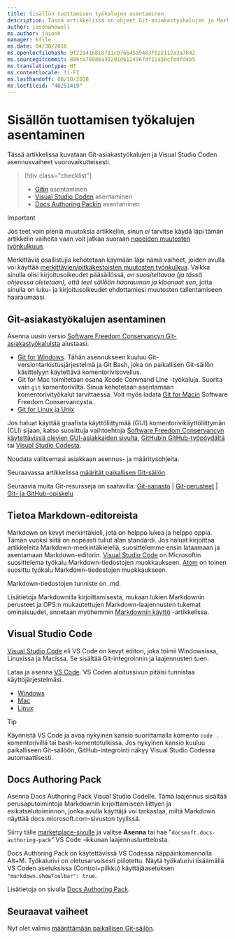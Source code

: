 ```yaml
---
title: Sisällön tuottamisen työkalujen asentaminen
description: Tässä artikkelissa on ohjeet Git-asiakastyökalujen ja Markdown-tiedostojen muokkaukseen tarvittavien työkalujen lataamiseen ja asentamiseen.
author: jasonwhowell
ms.author: jasonh
manager: kfile
ms.date: 04/30/2018
ms.openlocfilehash: 9f22a416810711c076645a9483f022112a3a7642
ms.sourcegitcommit: 886ca76086a302d1d6124967df12a5bcfe4fd4b5
ms.translationtype: HT
ms.contentlocale: fi-FI
ms.lasthandoff: 08/10/2018
ms.locfileid: "40251419"
---
```

# <a name="install-content-authoring-tools"></a>Sisällön tuottamisen työkalujen asentaminen

Tässä artikkelissa kuvataan Git-asiakastyökalujen ja Visual Studio Coden asennusvaiheet vuorovaikutteisesti.
> [!div class="checklist"]
> * [Gitin](https://git-scm.com/) asentaminen
> * [Visual Studio Coden](https://code.visualstudio.com/) asentaminen
> * [Docs Authoring Packin](https://marketplace.visualstudio.com/items?itemName=docsmsft.docs-authoring-pack) asentaminen

>[!IMPORTANT]
> Jos teet vain pieniä muutoksia artikkeliin, sinun *ei* tarvitse käydä läpi tämän artikkelin vaiheita vaan voit jatkaa suoraan [nopeiden muutosten työnkulkuun](index.md#quick-edits-to-existing-documents).
>
> Merkittäviä osallistujia kehotetaan käymään läpi nämä vaiheet, joiden avulla voi käyttää [merkittävien/pitkäkestoisten muutosten työnkulkua](how-to-write-workflows-major.md). Vaikka sinulla olisi kirjoitusoikeudet pääsäilössä, *on suositeltavaa (ja tässä ohjeessa oletetaan), että teet säilöön haarauman ja kloonaat sen*, jotta sinulla on luku- ja kirjoitusoikeudet ehdottamiesi muutosten tallentamiseen haaraumaasi.

## <a name="install-git-client-tools"></a>Git-asiakastyökalujen asentaminen 

 Asenna uusin versio [Software Freedom Conservancyn Git-asiakastyökaluista](https://git-scm.com/download/) alustaasi. 

* [Git for Windows](https://git-scm.com/download/win). Tähän asennukseen kuuluu Git-versiontarkistusjärjestelmä ja Git Bash, joka on paikallisen Git-säilön käsittelyyn käytettävä komentorivisovellus.
* Git for Mac toimitetaan osana Xcode Command Line -työkaluja. Suorita vain `git` komentoriviltä. Sinua kehotetaan asentamaan komentorivityökalut tarvittaessa. Voit myös ladata [Git for Macin](https://git-scm.com/download/mac) Software Freedom Conservancysta.
* [Git for Linux ja Unix](https://git-scm.com/download/linux)

Jos haluat käyttää graafista käyttöliittymää (GUI) komentorivikäyttöliittymän (CLI) sijaan, katso suosittuja vaihtoehtoja [Software Freedom Conservancyn käytettävissä olevien GUI-asiakkaiden sivulta](https://git-scm.com/downloads/guis), [GitHubin GitHub-työpöydältä](https://desktop.github.com/) tai [Visual Studio Codesta](https://www.visualstudio.com/products/code-vs.aspx).

Noudata valitsemasi asiakkaan asennus- ja määritysohjeita.

Seuraavassa artikkelissa [määrität paikallisen Git-säilön](get-started-setup-local.md).

   Seuraavia muita Git-resursseja on saatavilla: [Git-sanasto](https://help.github.com/articles/github-glossary) | [Git-perusteet](https://git-scm.com/book/en/v2/Getting-Started-Git-Basics) | [Git- ja GitHub-opiskelu](https://help.github.com/articles/good-resources-for-learning-git-and-github/)

## <a name="understand-markdown-editors"></a>Tietoa Markdown-editoreista

Markdown on kevyt merkintäkieli, jota on helppo lukea ja helppo oppia. Tämän vuoksi siitä on nopeasti tullut alan standardi. Jos haluat kirjoittaa artikkeleita Markdown-merkintäkielellä, suosittelemme ensin lataamaan ja asentamaan Markdown-editorin.  [Visual Studio Code](https://code.visualstudio.com/) on Microsoftin suosittelema työkalu Markdown-tiedostojen muokkaukseen. [Atom](https://atom.io) on toinen suosittu työkalu Markdown-tiedostojen muokkaukseen.

Markdown-tiedostojen tunniste on .md.

Lisätietoja Markdownilla kirjoittamisesta, mukaan lukien Markdownin perusteet ja OPS:n mukautettujen Markdown-laajennusten tukemat ominaisuudet, annetaan myöhemmin [Markdownin käyttö](how-to-write-use-markdown.md) -artikkelissa.

## <a name="visual-studio-code"></a>Visual Studio Code

[Visual Studio Code](https://code.visualstudio.com/) eli VS Code on kevyt editori, joka toimii Windowsissa, Linuxissa ja Macissa. Se sisältää Git-integroinnin ja laajennusten tuen.

Lataa ja asenna [VS Code](https://code.visualstudio.com/). VS Coden aloitussivun pitäisi tunnistaa käyttöjärjestelmäsi.

- [Windows](https://code.visualstudio.com/docs/setup/windows)
- [Mac](https://code.visualstudio.com/docs/setup/mac)
- [Linux](https://code.visualstudio.com/docs/setup/linux)

> [!TIP]
> Käynnistä VS Code ja avaa nykyinen kansio suorittamalla komento `code .` komentorivillä tai bash-komentotulkissa. Jos nykyinen kansio kuuluu paikalliseen Git-säilöön, GitHub-integrointi näkyy Visual Studio Codessa automaattisesti.

## <a name="docs-authoring-pack"></a>Docs Authoring Pack
Asenna Docs Authoring Pack Visual Studio Codelle. Tämä laajennus sisältää perusaputoimintoja Markdownin kirjoittamiseen liittyen ja esikatselutoiminnon, jonka avulla käyttäjä voi tarkastaa, miltä Markdown näyttää docs.microsoft.com-sivuston tyylissä.

   Siirry tälle [marketplace-sivulle](https://marketplace.visualstudio.com/items?itemName=docsmsft.docs-authoring-pack) ja valitse **Asenna** tai hae ”`docsmsft.docs-authoring-pack`” VS Code -ikkunan laajennusluettelosta. 

   Docs Authoring Pack on käytettävissä VS Codessa näppäinkomennolla Alt+M. Työkalurivi on oletusarvoisesti piilotettu. Näytä työkalurivi lisäämällä VS Coden asetuksissa (Control+pilkku) käyttäjäasetuksen `"markdown.showToolbar": true`.

   Lisätietoja on sivulla [Docs Authoring Pack](how-to-write-docs-auth-pack.md).


## <a name="next-steps"></a>Seuraavat vaiheet

Nyt olet valmis [määrittämään paikallisen Git-säilön](get-started-setup-local.md).
